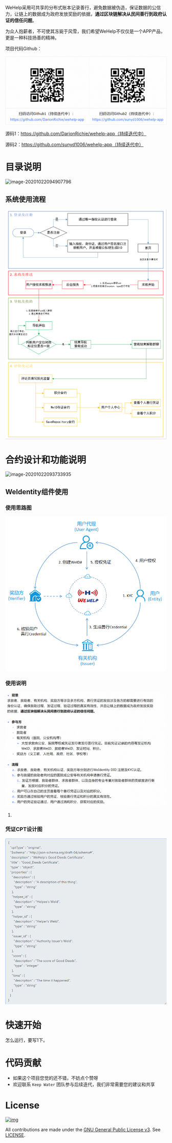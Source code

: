 WeHelp采用可共享的分布式账本记录善行，避免数据被伪造，保证数据的公信力，让链上的数据成为政府发放奖励的依据，**通过区块链解决从民间善行到政府认证的信任问题**。

为众人抱薪者，不可使其冻毙于风雪，我们希望WeHelp不仅仅是一个APP产品，更是一种科技扬善的精神。



项目代码Github：

![image-20201022095407205](.\Pic\githhub_link.png)

源码1：https://github.com/DarionRichie/wehelp-app（持续迭代中）

源码2：https://github.com/sunyd1006/wehelp-app（持续迭代中）



# 目录说明

![image-20201022094907796](C:\Users\Sun\Desktop\wehelp-app\Pic\doc_dis.png)

## 系统使用流程

<img src=".\Pic\process.png" alt="process" style="zoom:80%;" />



# 合约设计和功能说明

![image-20201022093733935](C:\Users\Sun\Desktop\wehelp-app\Pic\smart_dis.png)



## WeIdentity组件使用

### 使用思路图

<img src=".\Pic\weid_process.png" alt="weid_process" style="zoom:80%;" />



### 使用说明

![image-20201022095742960](.\Pic\weid_why_to_use.png)

1. 

### 凭证CPT设计图

<img src=".\Pic\cpt.png" alt="cpt" style="zoom:80%;" />



# 快速开始

怎么运行，要写1下。



# 代码贡献

- 如果这个项目您觉的还不错，不妨点个赞呀
- 欢迎联系 `Keep Water` 团队参与后续迭代，我们非常需要您的建议和共享



# License

[![img](https://camo.githubusercontent.com/79110cc851844b4439d1589c0387daabfca8615c/68747470733a2f2f696d672e736869656c64732e696f2f6769746875622f6c6963656e73652f464953434f2d42434f532f464953434f2d42434f532e737667)](https://github.com/FISCO-BCOS/FISCO-BCOS/blob/master/LICENSE)

All contributions are made under the [GNU General Public License v3](https://www.gnu.org/licenses/gpl-3.0.en.html). See [LICENSE](https://github.com/FISCO-BCOS/FISCO-BCOS/blob/master/LICENSE).